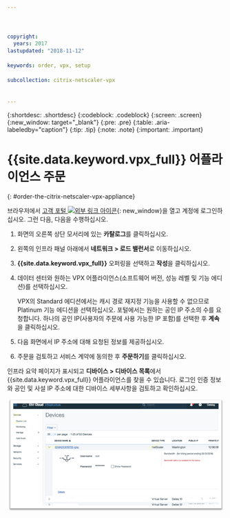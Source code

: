 ```yaml
---



copyright:
  years: 2017
lastupdated: "2018-11-12"

keywords: order, vpx, setup

subcollection: citrix-netscaler-vpx


---
```


{:shortdesc: .shortdesc}
{:codeblock: .codeblock}
{:screen: .screen}
{:new_window: target="_blank"}
{:pre: .pre}
{:table: .aria-labeledby="caption"}
{:tip: .tip}
{:note: .note}
{:important: .important}

# {{site.data.keyword.vpx_full}} 어플라이언스 주문
{: #order-the-citrix-netscaler-vpx-appliance}

브라우저에서 [고객 포털 ![외부 링크 아이콘](../../icons/launch-glyph.svg "외부 링크 아이콘")](https://control.softlayer.com/){: new_window}을 열고 계정에 로그인하십시오. 그런 다음, 다음을 수행하십시오.

1. 화면의 오른쪽 상단 모서리에 있는 **카탈로그**를 클릭하십시오.
2. 왼쪽의 인프라 패널 아래에서 **네트워크 > 로드 밸런서**로 이동하십시오.
3. **{{site.data.keyword.vpx_full}}** 오퍼링을 선택하고 **작성**을 클릭하십시오.
4. 데이터 센터와 원하는 VPX 어플라이언스(소프트웨어 버전, 성능 레벨 및 기능 에디션)를 선택하십시오.

	VPX의 Standard 에디션에서는 캐시 경로 재지정 기능을 사용할 수 없으므로 Platinum 기능 에디션을 선택하십시오. 포털에서는 원하는 공인 IP 주소의 수를 요청합니다. 하나의 공인 IP(사용자의 주문에 사용 가능한 IP 포함)를 선택한 후 **계속**을 클릭하십시오.

5. 다음 화면에서 IP 주소에 대해 요청된 정보를 제공하십시오.
6. 주문을 검토하고 서비스 계약에 동의한 후 **주문하기**를 클릭하십시오.

인프라 요약 페이지가 표시되고 **디바이스 > 디바이스 목록**에서 {{site.data.keyword.vpx_full}} 어플라이언스를 찾을 수 있습니다. 로그인 인증 정보와 공인 및 사설 IP 주소에 대한 디바이스 세부사항을 검토하고 확인하십시오.

  <img src="images/fp3.png" alt="그림" style="width: 600px;"/>
